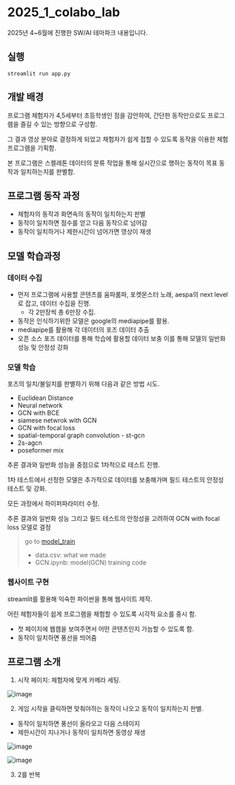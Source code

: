 # 2025_1_colabo_lab

2025년 4~6월에 진행한 SW/AI 테마파크 내용입니다.

## 실행
```
streamlit run app.py
```

## 개발 배경

프로그램 체험자가 4,5세부터 초등학생인 점을 감안하여, 간단한 동작만으로도 프로그램을 즐길 수 있는 방향으로 구성함. 

그 결과 영상 분야로 결정하게 되었고 채험자가 쉽게 접할 수 있도록 동작을 이용한 체험 프로그램을 기획함.

본 프로그램은 스켈레톤 데이터의 분류 작업을 통해 실시간으로 행하는 동작이 목표 동작과 일치하는지를 판별함.

## 프로그램 동작 과정
* 체험자의 동작과 화면속의 동작이 일치하는지 판별
* 동작이 일치하면 점수를 얻고 다음 동작으로 넘어감
* 동작이 일치하거나 제한시간이 넘어가면 영상이 재생

## 모델 학습과정
### 데이터 수집
* 먼저 프로그램에 사용할 콘텐츠를 움파룸파, 포켓몬스터 노래, aespa의 next level로 잡고, 데이터 수집을 진행.
  * 각 2만장씩 총 6만장 수집.
* 동작은 인식하기위한 모델은 google의 mediapipe를 활용.
* mediapipe를 활용해 각 데이터의 포즈 데이터 추출
* 오픈 소스 포즈 데이터를 통해 학습에 활용할 데이터 보충 이를 통해 모델의 일반화 성능 및 안정성 강화

### 모델 학습
포즈의 일치/불일치를 판별하기 위해 다음과 같은 방법 시도. 
- Euclidean Distance
- Neural network
- GCN with BCE
- siamese netwrok with GCN
- GCN with focal loss
- spatial-temporal graph convolution - st-gcn
- 2s-agcn
- poseformer mix

추론 결과와 일반화 성능을 중점으로 1차적으로 테스트 진행.

1차 테스트에서 선정한 모델은 추가적으로 데이터를 보충해가며 필드 테스트의 안정성 테스트 및 강화.

모든 과정에서 하이퍼파라미터 수정.

추론 결과와 일반화 성능 그리고 필드 테스트의 안정성을 고려하여 GCN with focal loss 모델로 결정

> go to [model_train](./model_train)
> * data.csv: what we made
> * GCN.ipynb: model(GCN) training code

### 웹사이트 구현
streamlit를 활용해 익숙한 파이썬을 통해 웹사이트 제작.

어린 체험자들이 쉽게 프로그램을 체험할 수 있도록 시각적 요소를 중시 함.

- 첫 페이지에 웹캠을 보여주면서 어떤 콘텐츠인지 가늠할 수 있도록 함.
- 동작이 일치하면 풍선을 띄어줌

## 프로그램 소개
1. 시작 페이지: 체험자에 맞게 카메라 세팅.

![image](https://github.com/user-attachments/assets/3ca70fc6-993d-4046-a54c-891d005f6b84)

2. 게임 시작을 클릭하면 맞춰야하는 동작이 나오고 동작이 일치하는지 판별.
  - 동작이 일치하면 풍선이 올라오고 다음 스테이지
  - 제한시간이 지나거나 동작이 일치하면 동영상 재생
    

![image](https://github.com/user-attachments/assets/a352c6c6-d4e7-4e72-a934-090eb93413a8)


![image](https://github.com/user-attachments/assets/b23ff13e-d547-4fba-b3ed-99e1331ecb89)

3. 2를 반복
